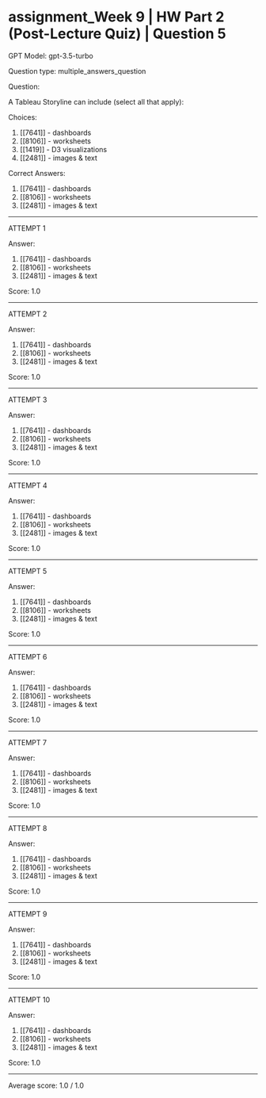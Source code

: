 # assignment_Week 9 | HW Part 2 (Post-Lecture Quiz) | Question 5

GPT Model: gpt-3.5-turbo

Question type: multiple_answers_question

Question:
<div><p>A Tableau Storyline can include (select all that apply):</p></div>

Choices:
1. [[7641]] - dashboards
2. [[8106]] - worksheets
3. [[1419]] - D3 visualizations
4. [[2481]] - images & text

Correct Answers:
1. [[7641]] - dashboards
2. [[8106]] - worksheets
4. [[2481]] - images & text

****************************************

ATTEMPT 1

Answer: 
1. [[7641]] - dashboards
2. [[8106]] - worksheets
4. [[2481]] - images & text

Score: 1.0

--------------------

ATTEMPT 2

Answer:
1. [[7641]] - dashboards
2. [[8106]] - worksheets
4. [[2481]] - images & text

Score: 1.0

--------------------

ATTEMPT 3

Answer: 
1. [[7641]] - dashboards
2. [[8106]] - worksheets
4. [[2481]] - images & text

Score: 1.0

--------------------

ATTEMPT 4

Answer:
1. [[7641]] - dashboards
2. [[8106]] - worksheets
4. [[2481]] - images & text

Score: 1.0

--------------------

ATTEMPT 5

Answer:
1. [[7641]] - dashboards
2. [[8106]] - worksheets
4. [[2481]] - images & text

Score: 1.0

--------------------

ATTEMPT 6

Answer: 
1. [[7641]] - dashboards
2. [[8106]] - worksheets
4. [[2481]] - images & text

Score: 1.0

--------------------

ATTEMPT 7

Answer:
1. [[7641]] - dashboards
2. [[8106]] - worksheets
4. [[2481]] - images & text

Score: 1.0

--------------------

ATTEMPT 8

Answer: 
1. [[7641]] - dashboards
2. [[8106]] - worksheets
4. [[2481]] - images & text

Score: 1.0

--------------------

ATTEMPT 9

Answer: 
1. [[7641]] - dashboards
2. [[8106]] - worksheets
4. [[2481]] - images & text

Score: 1.0

--------------------

ATTEMPT 10

Answer: 
1. [[7641]] - dashboards
2. [[8106]] - worksheets
4. [[2481]] - images & text

Score: 1.0

--------------------

Average score: 1.0 / 1.0
